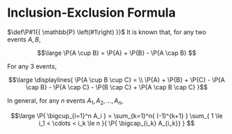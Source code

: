 # Inclusion-Exclusion Formula

$\def\P#1{{ \mathbb{P} \left(#1\right) }}$
It is known that, for any two events $A, B$,

$$\large
	\P{A \cup B} = \P{A} + \P{B} - \P{A \cap B}
$$

For any 3 events,

$$\large \displaylines{
	\P{A \cup B \cup C} = \\
	\P{A} + \P{B} + \P{C}
	- \P{A \cap B} - \P{A \cap C} - \P{B \cap C}
	+ \P{A \cap B \cap C}
}$$

In general, for any $n$ events $A_1, A_2, \ldots, A_n$,

$$\large
	\P{ \bigcup_{i=1}^n A_i }
	= \sum_{k=1}^n{ (-1)^{k+1} }
	\sum_{ 1 \le i_1 < \cdots < i_k \le n }{ \P{ \bigcap_{i_k} A_{i_k}} }
$$